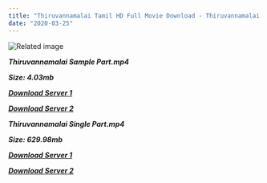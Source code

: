 ```yaml
---
title: "Thiruvannamalai Tamil HD Full Movie Download - Thiruvannamalai Tamil HD Movie Download"
date: "2020-03-25"
---
```


![Related image](https://lh5.googleusercontent.com/7Egka4ap-5r4ErYml-f78xQ4CreNZqdX-JEp-ezJyVcGNYtEDlO92HdAvJV1NgWPfAkk9vHxo1CSQJ4ZZrYEaoEE2-DF6IrAlAQQTbhqxx5TaJ0pgpV5cQxtIvc-0NbiuQ=s412)

**_Thiruvannamalai Sample Part.mp4_**

**_Size: 4.03mb_**

**_[Download Server 1](http://b3.wetransfer.vip/files/{8713b6b5f6e59cdcf244c33a3a7a492372c7347c9d869ddefa7d70dd3612d3d9}20Actor{8713b6b5f6e59cdcf244c33a3a7a492372c7347c9d869ddefa7d70dd3612d3d9}20Hits{8713b6b5f6e59cdcf244c33a3a7a492372c7347c9d869ddefa7d70dd3612d3d9}20Collection/Arjun{8713b6b5f6e59cdcf244c33a3a7a492372c7347c9d869ddefa7d70dd3612d3d9}20Movies{8713b6b5f6e59cdcf244c33a3a7a492372c7347c9d869ddefa7d70dd3612d3d9}20Collection/Thiruvannamalai{8713b6b5f6e59cdcf244c33a3a7a492372c7347c9d869ddefa7d70dd3612d3d9}20(2008)/Thiruvannamalai{8713b6b5f6e59cdcf244c33a3a7a492372c7347c9d869ddefa7d70dd3612d3d9}20(2008){8713b6b5f6e59cdcf244c33a3a7a492372c7347c9d869ddefa7d70dd3612d3d9}20Sample{8713b6b5f6e59cdcf244c33a3a7a492372c7347c9d869ddefa7d70dd3612d3d9}20HD.mp4)_**

**_[Download Server 2](http://b3.wetransfer.vip/files/{8713b6b5f6e59cdcf244c33a3a7a492372c7347c9d869ddefa7d70dd3612d3d9}20Actor{8713b6b5f6e59cdcf244c33a3a7a492372c7347c9d869ddefa7d70dd3612d3d9}20Hits{8713b6b5f6e59cdcf244c33a3a7a492372c7347c9d869ddefa7d70dd3612d3d9}20Collection/Arjun{8713b6b5f6e59cdcf244c33a3a7a492372c7347c9d869ddefa7d70dd3612d3d9}20Movies{8713b6b5f6e59cdcf244c33a3a7a492372c7347c9d869ddefa7d70dd3612d3d9}20Collection/Thiruvannamalai{8713b6b5f6e59cdcf244c33a3a7a492372c7347c9d869ddefa7d70dd3612d3d9}20(2008)/Thiruvannamalai{8713b6b5f6e59cdcf244c33a3a7a492372c7347c9d869ddefa7d70dd3612d3d9}20(2008){8713b6b5f6e59cdcf244c33a3a7a492372c7347c9d869ddefa7d70dd3612d3d9}20Sample{8713b6b5f6e59cdcf244c33a3a7a492372c7347c9d869ddefa7d70dd3612d3d9}20HD.mp4)_**

**_Thiruvannamalai Single Part.mp4_**

**_Size: 629.98mb_**

**_[Download Server 1](http://b3.wetransfer.vip/files/{8713b6b5f6e59cdcf244c33a3a7a492372c7347c9d869ddefa7d70dd3612d3d9}20Actor{8713b6b5f6e59cdcf244c33a3a7a492372c7347c9d869ddefa7d70dd3612d3d9}20Hits{8713b6b5f6e59cdcf244c33a3a7a492372c7347c9d869ddefa7d70dd3612d3d9}20Collection/Arjun{8713b6b5f6e59cdcf244c33a3a7a492372c7347c9d869ddefa7d70dd3612d3d9}20Movies{8713b6b5f6e59cdcf244c33a3a7a492372c7347c9d869ddefa7d70dd3612d3d9}20Collection/Thiruvannamalai{8713b6b5f6e59cdcf244c33a3a7a492372c7347c9d869ddefa7d70dd3612d3d9}20(2008)/Thiruvannamalai{8713b6b5f6e59cdcf244c33a3a7a492372c7347c9d869ddefa7d70dd3612d3d9}20(2008){8713b6b5f6e59cdcf244c33a3a7a492372c7347c9d869ddefa7d70dd3612d3d9}20Single{8713b6b5f6e59cdcf244c33a3a7a492372c7347c9d869ddefa7d70dd3612d3d9}20Part{8713b6b5f6e59cdcf244c33a3a7a492372c7347c9d869ddefa7d70dd3612d3d9}20HD.mp4)_**

**_[Download Server 2](http://b3.wetransfer.vip/files/{8713b6b5f6e59cdcf244c33a3a7a492372c7347c9d869ddefa7d70dd3612d3d9}20Actor{8713b6b5f6e59cdcf244c33a3a7a492372c7347c9d869ddefa7d70dd3612d3d9}20Hits{8713b6b5f6e59cdcf244c33a3a7a492372c7347c9d869ddefa7d70dd3612d3d9}20Collection/Arjun{8713b6b5f6e59cdcf244c33a3a7a492372c7347c9d869ddefa7d70dd3612d3d9}20Movies{8713b6b5f6e59cdcf244c33a3a7a492372c7347c9d869ddefa7d70dd3612d3d9}20Collection/Thiruvannamalai{8713b6b5f6e59cdcf244c33a3a7a492372c7347c9d869ddefa7d70dd3612d3d9}20(2008)/Thiruvannamalai{8713b6b5f6e59cdcf244c33a3a7a492372c7347c9d869ddefa7d70dd3612d3d9}20(2008){8713b6b5f6e59cdcf244c33a3a7a492372c7347c9d869ddefa7d70dd3612d3d9}20Single{8713b6b5f6e59cdcf244c33a3a7a492372c7347c9d869ddefa7d70dd3612d3d9}20Part{8713b6b5f6e59cdcf244c33a3a7a492372c7347c9d869ddefa7d70dd3612d3d9}20HD.mp4)_**
